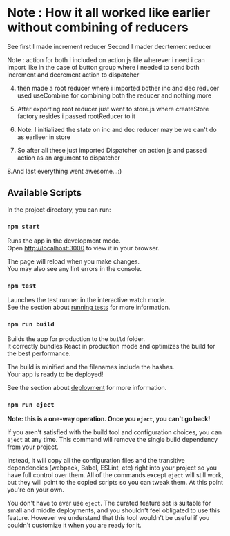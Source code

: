 # Note : How it all worked like earlier without combining of reducers

See first I made increment reducer
Second I mader decrtement reducer

Note : action for both i included on action.js file wherever i need i can import like in the case of button group where i needed to send both increment and decrement action to dispatcher

4. then made a root reducer where i imported bother inc and dec reducer used useCombine for combining both the reducer and nothing more

5. After exporting root reducer just went to store.js where createStore factory resides i passed rootReducer to it

6. Note: I initialized the state on inc and dec reducer may be we can't do as earlieer in store

7. So after all these just imported Dispatcher on action.js and passed action as an argument to dispatcher

8.And last everything went awesome...:)

## Available Scripts

In the project directory, you can run:

### `npm start`

Runs the app in the development mode.\
Open [http://localhost:3000](http://localhost:3000) to view it in your browser.

The page will reload when you make changes.\
You may also see any lint errors in the console.

### `npm test`

Launches the test runner in the interactive watch mode.\
See the section about [running tests](https://facebook.github.io/create-react-app/docs/running-tests) for more information.

### `npm run build`

Builds the app for production to the `build` folder.\
It correctly bundles React in production mode and optimizes the build for the best performance.

The build is minified and the filenames include the hashes.\
Your app is ready to be deployed!

See the section about [deployment](https://facebook.github.io/create-react-app/docs/deployment) for more information.

### `npm run eject`

**Note: this is a one-way operation. Once you `eject`, you can't go back!**

If you aren't satisfied with the build tool and configuration choices, you can `eject` at any time. This command will remove the single build dependency from your project.

Instead, it will copy all the configuration files and the transitive dependencies (webpack, Babel, ESLint, etc) right into your project so you have full control over them. All of the commands except `eject` will still work, but they will point to the copied scripts so you can tweak them. At this point you're on your own.

You don't have to ever use `eject`. The curated feature set is suitable for small and middle deployments, and you shouldn't feel obligated to use this feature. However we understand that this tool wouldn't be useful if you couldn't customize it when you are ready for it.

